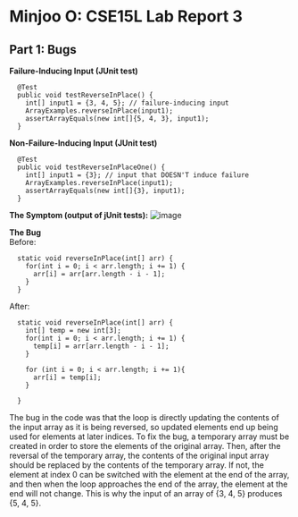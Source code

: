 # Minjoo O: CSE15L Lab Report 3

## Part 1: Bugs

**Failure-Inducing Input (JUnit test)**
```
  @Test
  public void testReverseInPlace() {
    int[] input1 = {3, 4, 5}; // failure-inducing input
    ArrayExamples.reverseInPlace(input1);
    assertArrayEquals(new int[]{5, 4, 3}, input1);
  }
```
**Non-Failure-Inducing Input (JUnit test)**
```
  @Test
  public void testReverseInPlaceOne() {
    int[] input1 = {3}; // input that DOESN'T induce failure
    ArrayExamples.reverseInPlace(input1);
    assertArrayEquals(new int[]{3}, input1);
  }
```
**The Symptom (output of jUnit tests):**
![image](https://github.com/ominjoo/cse15l-lab-reports/assets/149638043/bdca3739-b5be-4d11-a5fa-aaf00b1a65f3)

**The Bug** \
Before:
```
  static void reverseInPlace(int[] arr) {
    for(int i = 0; i < arr.length; i += 1) {
      arr[i] = arr[arr.length - i - 1];
    }
  }
```
After:
```
  static void reverseInPlace(int[] arr) {
    int[] temp = new int[3];
    for(int i = 0; i < arr.length; i += 1) {
      temp[i] = arr[arr.length - i - 1];
    }

    for (int i = 0; i < arr.length; i += 1){
      arr[i] = temp[i];
    }
  
  }
```
The bug in the code was that the loop is directly updating the contents of the input array as it is being reversed, so updated elements end up being used for elements at later indices. To fix the bug, a temporary array must be created in order to store the elements of the original array. Then, after the reversal of the temporary array, the contents of the original input array should be replaced by the contents of the temporary array. If not, the element at index 0 can be switched with the element at the end of the array, and then when the loop approaches the end of the array, the element at the end will not change. This is why the input of an array of {3, 4, 5} produces {5, 4, 5}.
